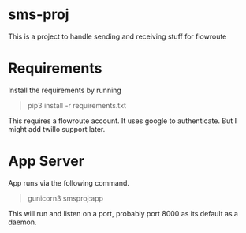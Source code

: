 # sms-proj
This is a project to handle sending and receiving stuff for flowroute

# Requirements
Install the requirements by running
> pip3 install -r requirements.txt

This requires a flowroute account. It uses google to authenticate. But I might add twillo support later.

# App Server
App runs via the following command.
> gunicorn3 smsproj:app

This will run and listen on a port, probably port 8000 as its default as a daemon.
